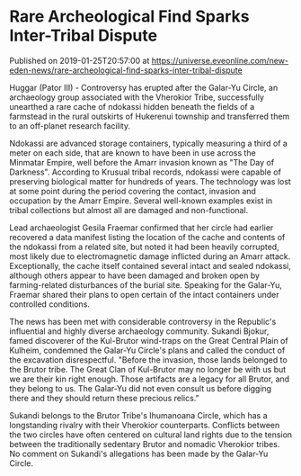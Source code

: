 # Rare Archeological Find Sparks Inter-Tribal Dispute
Published on 2019-01-25T20:57:00 at https://universe.eveonline.com/new-eden-news/rare-archeological-find-sparks-inter-tribal-dispute

Huggar (Pator III) - Controversy has erupted after the Galar-Yu Circle, an archaeology group associated with the Vherokior Tribe, successfully unearthed a rare cache of ndokassi hidden beneath the fields of a farmstead in the rural outskirts of Hukerenui township and transferred them to an off-planet research facility.

Ndokassi are advanced storage containers, typically measuring a third of a meter on each side, that are known to have been in use across the Minmatar Empire, well before the Amarr invasion known as "The Day of Darkness". According to Krusual tribal records, ndokassi were capable of preserving biological matter for hundreds of years. The technology was lost at some point during the period covering the contact, invasion and occupation by the Amarr Empire. Several well-known examples exist in tribal collections but almost all are damaged and non-functional.

Lead archaeologist Gesila Fraemar confirmed that her circle had earlier recovered a data manifest listing the location of the cache and contents of the ndokassi from a related site, but noted it had been heavily corrupted, most likely due to electromagnetic damage inflicted during an Amarr attack. Exceptionally, the cache itself contained several intact and sealed ndokassi, although others appear to have been damaged and broken open by farming-related disturbances of the burial site. Speaking for the Galar-Yu, Fraemar shared their plans to open certain of the intact containers under controlled conditions.

The news has been met with considerable controversy in the Republic's influential and highly diverse archaeology community. Sukandi Bjokur, famed discoverer of the Kul-Brutor wind-traps on the Great Central Plain of Kulheim, condemned the Galar-Yu Circle's plans and called the conduct of the excavation disrespectful. "Before the invasion, those lands belonged to the Brutor tribe. The Great Clan of Kul-Brutor may no longer be with us but we are their kin right enough. Those artifacts are a legacy for all Brutor, and they belong to us. The Galar-Yu did not even consult us before digging there and they should return these precious relics."

Sukandi belongs to the Brutor Tribe's Ihumanoana Circle, which has a longstanding rivalry with their Vherokior counterparts. Conflicts between the two circles have often centered on cultural land rights due to the tension between the traditionally sedentary Brutor and nomadic Vherokior tribes. No comment on Sukandi's allegations has been made by the Galar-Yu Circle.
